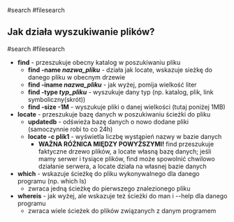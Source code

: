 #search #filesearch 
## Jak działa wyszukiwanie plików?
#search #filesearch
- **find** - przeszukuje obecny katalog w poszukiwaniu pliku
	- **find -name *nazwa_pliku*** - działa jak locate, wskazuje sieżkę do danego pliku w obecnym drzewie
	- **find -iname *nazwa_pliku*** - jak wyżej, pomija wielkość liter
	- **find -type *typ_pliku*** - wyszukuje dany typ (np. katalog, plik, link symboliczny(skrót))
	- **find -size -1M** - wyszukuje pliki o danej wielkości (tutaj poniżej 1MB)
- **locate** - przeszukuje bazę danych w poszukiwaniu ścieżki do pliku
	- **updatedb** - odświeża bazę danych o nowo dodane pliki (samoczynnie robi to co 24h)
	- **locate -c plik1** - wyświetla liczbę wystąpień nazwy w bazie danych 
		- **WAŻNA RÓŻNICA MIĘDZY POWYŻSZYMI!** find przeszukuje faktyczne drzewo plików, a locate własną bazę danych; jeśli mamy serwer i tysiące plików, find może spowolnić chwilowo działanie serwera, a locate działa na własnej bazie danych
- **which** - wskazuje ścieżkę do pliku wykonywalnego dla danego programu (np. which ls)
	- zwraca jedną ścieżkę do pierwszego znalezionego pliku
- **whereis** - jak wyżej, ale wskazuje też ścieżki do man i --help dla danego programu
	- zwraca wiele ścieżek do plików związanych z danym programem